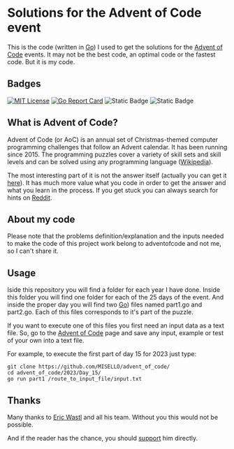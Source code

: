 # Solutions for the Advent of Code event

This is the code (written in [Go](https://golang.org/)) I used to get the solutions for the [Advent of Code](https://adventofcode.com/) events. It may not be the best code, an optimal code or the fastest code. But it is my code.

## Badges

[![MIT License](https://img.shields.io/badge/License-MIT-green.svg)](https://choosealicense.com/licenses/mit/)
[![Go Report Card](https://goreportcard.com/badge/github.com/misello/advent_of_code)](https://goreportcard.com/report/github.com/misello/advent_of_code)
![Static Badge](https://img.shields.io/badge/stars%20%E2%AD%90-50-green)
![Static Badge](https://img.shields.io/badge/2023-☑-white)


## What is Advent of Code?

Advent of Code (or AoC) is an annual set of Christmas-themed computer programming challenges that follow an Advent calendar. It has been running since 2015. The programming puzzles cover a variety of skill sets and skill levels and can be solved using any programming language ([Wikipedia](https://en.wikipedia.org/wiki/Advent_of_Code)).

The most interesting part of it is not the answer itself (actually you can get it [here](https://aoc-puzzle-solver.streamlit.app/)). It has much more value what you code in order to get the answer and what you learn in the process. If you get stuck you can always search for hints on [Reddit](https://www.reddit.com/r/adventofcode/).

## About my code

Please note that the problems definition/explanation and the inputs needed to make the code of this project work belong to adventofcode and not me, so I can't share it.

## Usage

Iside this repository you will find a folder for each year I have done. Inside this folder you will find one folder for each of the 25 days of the event. And inside the proper day you will find two [Go](https://golang.org/)) files named part1.go and part2.go. Each of this files corresponds to it's part of the puzzle.

If you want to execute one of this files you first need an input data as a text file. So, go to the [Advent of Code](https://adventofcode.com/) page and save any input, example or test of your own into a text file.

For example, to execute the first part of day 15 for 2023 just type:

```
git clone https://github.com/MISELLO/advent_of_code/
cd advent_of_code/2023/Day_15/
go run part1 /route_to_input_file/input.txt
```

## Thanks

Many thanks to [Eric Wastl](http://was.tl/) and all his team. Without you this would not be possible.

And if the reader has the chance, you should [support](https://adventofcode.com/support) him directly.
